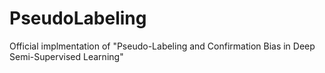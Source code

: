 # PseudoLabeling
Official implmentation of "Pseudo-Labeling and Confirmation Bias in Deep Semi-Supervised Learning"
